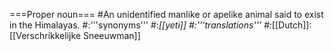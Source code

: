 ===Proper noun===
#An unidentified manlike or apelike animal said to exist in the Himalayas.
#:'''synonyms'''
#:*[[yeti]]
#:'''translations'''
#:*[[Dutch]]: [[Verschrikkelijke Sneeuwman]]